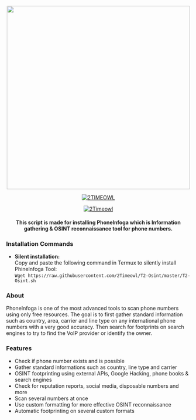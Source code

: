 <p align="center">
  <img src="https://i.imgur.com/LtUGnF3.png" width=500 />
</p>
<p align="center">
<a href="https://youtube.com/channel/UCl5oG2xGkLWE0hJeTg-wOSg"><img title="2TIMEOWL" src="https://img.shields.io/badge/MADE%20IN-INDIA-orange"></a>
</p>
</p>
<p align="center">
<a href="https://instagram.com/2timeowl?igshid=1p17hruv5cg68"><img title="2Timeowl" src="https://img.shields.io/badge/2TIME-OWL-green"></a>
</p>

<h4 align="center">This script is made for installing PhoneInfoga which is Information gathering & OSINT reconnaissance tool for phone numbers.</h4>

### Installation Commands
- <b>Silent installation:</b></br>
Copy and paste the following command in Termux to silently install PhineInfoga Tool:<br/>
```Wget https://raw.githubusercontent.com/2Timeowl/T2-Osint/master/T2-Osint.sh```<br/>


### About

PhoneInfoga is one of the most advanced tools to scan phone numbers using only free resources. The goal is to first gather standard information such as country, area, carrier and line type on any international phone numbers with a very good accuracy. Then search for footprints on search engines to try to find the VoIP provider or identify the owner.

### Features

- Check if phone number exists and is possible
- Gather standard informations such as country, line type and carrier
- OSINT footprinting using external APIs, Google Hacking, phone books & search engines
- Check for reputation reports, social media, disposable numbers and more
- Scan several numbers at once
- Use custom formatting for more effective OSINT reconnaissance
- Automatic footprinting on several custom formats

